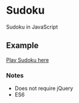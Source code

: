 # Sudoku

Sudoku in JavaScript

## Example

[Play Sudoku here](https://ryanl.co.uk/sudoku)

### Notes

- Does not require jQuery
- ES6

